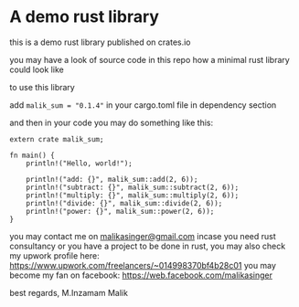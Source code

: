 # A demo rust library

this is a demo rust library published on crates.io

you may have a look of source code in this repo how a minimal rust library could look like

to use this library

add `malik_sum = "0.1.4"` in your cargo.toml file in dependency section

and then in your code you may do something like this:

```
extern crate malik_sum;

fn main() {
    println!("Hello, world!");

    println!("add: {}", malik_sum::add(2, 6));
    println!("subtract: {}", malik_sum::subtract(2, 6));
    println!("multiply: {}", malik_sum::multiply(2, 6));
    println!("divide: {}", malik_sum::divide(2, 6));
    println!("power: {}", malik_sum::power(2, 6));
}
```


you may contact me on malikasinger@gmail.com incase you need rust consultancy or you have a project to be done in rust, 
you may also check my upwork profile here: https://www.upwork.com/freelancers/~014998370bf4b28c01
you may become my fan on facebook: https://web.facebook.com/malikasinger

best regards,
M.Inzamam Malik
